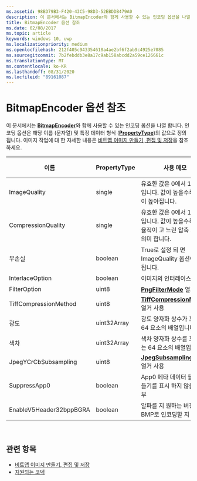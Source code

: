 ```yaml
---
ms.assetid: 98BD79B3-F420-43C5-98D3-52EBDDB479A0
description: 이 문서에서는 BitmapEncoder와 함께 사용할 수 있는 인코딩 옵션을 나열 합니다.
title: BitmapEncoder 옵션 참조
ms.date: 02/08/2017
ms.topic: article
keywords: windows 10, uwp
ms.localizationpriority: medium
ms.openlocfilehash: 212f405c943354618a4ae2bf6f2ab9c4925e7085
ms.sourcegitcommit: 7b2febddb3e8a17c9ab158abcdd2a59ce126661c
ms.translationtype: MT
ms.contentlocale: ko-KR
ms.lasthandoff: 08/31/2020
ms.locfileid: "89161087"
---
```

# <a name="bitmapencoder-options-reference"></a>BitmapEncoder 옵션 참조


이 문서에서는 [**BitmapEncoder**](/uwp/api/Windows.Graphics.Imaging.BitmapEncoder)와 함께 사용할 수 있는 인코딩 옵션을 나열 합니다. 인코딩 옵션은 해당 이름 (문자열) 및 특정 데이터 형식 ([**PropertyType**](/uwp/api/Windows.Foundation.PropertyType))의 값으로 정의 됩니다. 이미지 작업에 대 한 자세한 내용은 [비트맵 이미지 만들기, 편집 및 저장](imaging.md)을 참조 하세요.

| 이름                    | PropertyType | 사용 메모                                                                                        | 유효한 형식 |
|-------------------------|--------------|----------------------------------------------------------------------------------------------------|---------------|
| ImageQuality            | single       | 유효한 값은 0에서 1.0 까지입니다. 값이 높을수록 품질이 높아집니다.                                 | JPEG, JPEG-XR |
| CompressionQuality      | single       | 유효한 값은 0에서 1.0 까지입니다. 값이 높을수록 더 효율적이 고 느린 압축 체계를 의미 합니다. | TIFF          |
| 무손실                | boolean      | True로 설정 되 면 ImageQuality 옵션이 무시 됩니다.                                        | JPEG-XR       |
| InterlaceOption         | boolean      | 이미지의 인터레이스 여부                                                                    | PNG           |
| FilterOption            | uint8        | [**PngFilterMode**](/uwp/api/Windows.Graphics.Imaging.PngFilterMode) 열거 사용                                | PNG           |
| TiffCompressionMethod   | uint8        | [**TiffCompressionMode**](/uwp/api/Windows.Graphics.Imaging.TiffCompressionMode) 열거 사용                    | TIFF          |
| 광도               | uint32Array  | 광도 양자화 상수가 포함 된 64 요소의 배열입니다.                               | JPEG          |
| 색차             | uint32Array  | 색차 양자화 상수를 포함 하는 64 요소의 배열입니다.                             | JPEG          |
| JpegYCrCbSubsampling    | uint8        | [**JpegSubsamplingMode**](/uwp/api/Windows.Graphics.Imaging.JpegSubsamplingMode) 열거 사용                    | JPEG          |
| SuppressApp0            | boolean      | App0 메타 데이터 블록 만들기를 표시 하지 않을 지 여부                                        | JPEG          |
| EnableV5Header32bppBGRA | boolean      | 알파를 지 원하는 버전 5 BMP로 인코딩할 지 여부                                         | BMP           |

 

## <a name="related-topics"></a>관련 항목

* [비트맵 이미지 만들기, 편집 및 저장](imaging.md)
* [지원되는 코덱](supported-codecs.md)

 